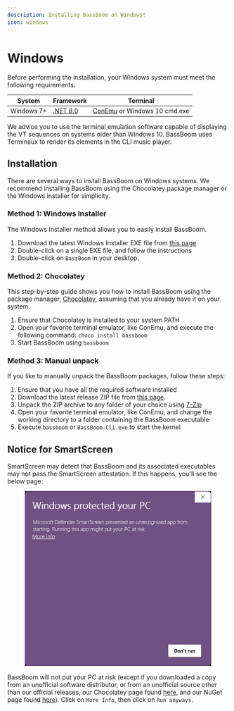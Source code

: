 ```yaml
---
description: Installing BassBoom on Windows!
icon: windows
---
```


# Windows

Before performing the installation, your Windows system must meet the following requirements:

| System     | Framework                                                          | Terminal                                                  |
| ---------- | ------------------------------------------------------------------ | --------------------------------------------------------- |
| Windows 7+ | [.NET 8.0](https://dotnet.microsoft.com/en-us/download/dotnet/8.0) | [ConEmu](https://conemu.github.io/) or Windows 10 cmd.exe |

We advice you to use the terminal emulation software capable of displaying the VT sequences on systems older than Windows 10. BassBoom uses Terminaux to render its elements in the CLI music player.

## Installation

There are several ways to install BassBoom on Windows systems. We recommend installing BassBoom using the Chocolatey package manager or the Windows installer for simplicity.

### Method 1: Windows Installer

The Windows Installer method allows you to easily install BassBoom.

1. Download the latest Windows Installer EXE file from [this page](https://github.com/Aptivi/BassBoom/releases)
2. Double-click on a single EXE file, and follow the instructions
3. Double-click on `BassBoom` in your desktop.

### Method 2: Chocolatey

This step-by-step guide shows you how to install BassBoom using the package manager, [Chocolatey](https://chocolatey.org/install), assuming that you already have it on your system.

1. Ensure that Chocolatey is installed to your system PATH
2. Open your favorite terminal emulator, like ConEmu, and execute the following command: `choco install bassboom`
3. Start BassBoom using `bassboom`

### Method 3: Manual unpack

If you like to manually unpack the BassBoom packages, follow these steps:

1. Ensure that you have all the required software installed
2. Download the latest release ZIP file from [this page](https://github.com/Aptivi/Kernel-Simulator/releases).
3. Unpack the ZIP archive to any folder of your choice using [7-Zip](https://7-zip.org/)
4. Open your favorite terminal emulator, like ConEmu, and change the working directory to a folder containing the BassBoom executable
5. Execute `bassboom` or `BassBoom.Cli.exe` to start the kernel

## Notice for SmartScreen

SmartScreen may detect that BassBoom and its associated executables may not pass the SmartScreen attestation. If this happens, you'll see the below page:

<figure><img src="../../.gitbook/assets/image (1).png" alt=""><figcaption></figcaption></figure>

BassBoom will not put your PC at risk (except if you downloaded a copy from an unofficial software distributor, or from an unofficial source other than our official releases, our Chocolatey page found [here](https://community.chocolatey.org/packages/bassboom), and our NuGet page found [here](https://www.nuget.org/packages/BassBoom.Basolia/)). Click on `More Info`, then click on `Run anyways`.
